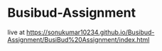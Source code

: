 # Busibud-Assignment

live at https://sonukumar10234.github.io/Busibud-Assignment/BusiBud%20Assignment/index.html
